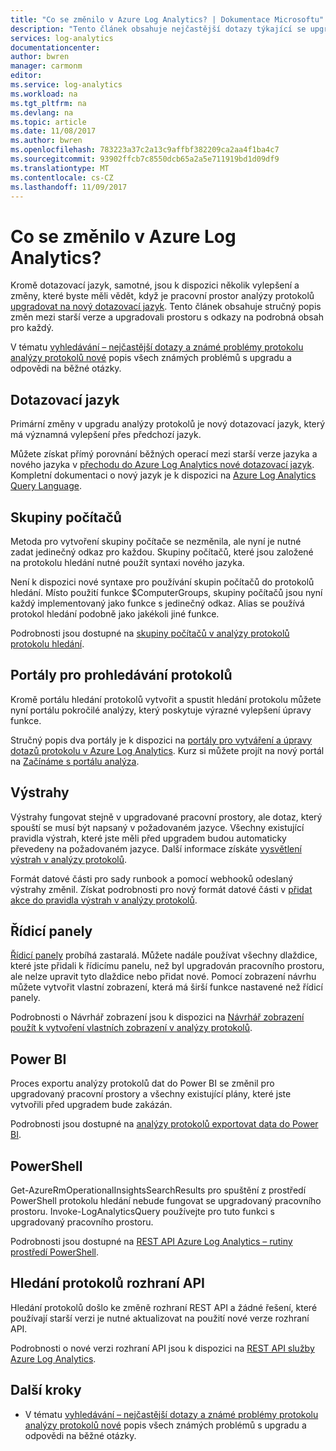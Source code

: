 ```yaml
---
title: "Co se změnilo v Azure Log Analytics? | Dokumentace Microsoftu"
description: "Tento článek obsahuje nejčastější dotazy týkající se upgradu analýzy protokolů pro nové dotazovací jazyk."
services: log-analytics
documentationcenter: 
author: bwren
manager: carmonm
editor: 
ms.service: log-analytics
ms.workload: na
ms.tgt_pltfrm: na
ms.devlang: na
ms.topic: article
ms.date: 11/08/2017
ms.author: bwren
ms.openlocfilehash: 783223a37c2a13c9affbf382209ca2aa4f1ba4c7
ms.sourcegitcommit: 93902ffcb7c8550dcb65a2a5e711919bd1d09df9
ms.translationtype: MT
ms.contentlocale: cs-CZ
ms.lasthandoff: 11/09/2017
---
```

# <a name="whats-changed-in-azure-log-analytics"></a>Co se změnilo v Azure Log Analytics?
Kromě dotazovací jazyk, samotné, jsou k dispozici několik vylepšení a změny, které byste měli vědět, když je pracovní prostor analýzy protokolů [upgradovat na nový dotazovací jazyk](log-analytics-log-search-new.md).  Tento článek obsahuje stručný popis změn mezi starší verze a upgradovali prostoru s odkazy na podrobná obsah pro každý. 

V tématu [vyhledávání – nejčastější dotazy a známé problémy protokolu analýzy protokolů nové](log-analytics-log-search-faq.md) popis všech známých problémů s upgradu a odpovědi na běžné otázky.  

## <a name="query-language"></a>Dotazovací jazyk
Primární změny v upgradu analýzy protokolů je nový dotazovací jazyk, který má významná vylepšení přes předchozí jazyk.  

Můžete získat přímý porovnání běžných operací mezi starší verze jazyka a nového jazyka v [přechodu do Azure Log Analytics nové dotazovací jazyk](log-analytics-log-search-transition.md).  Kompletní dokumentaci o nový jazyk je k dispozici na [Azure Log Analytics Query Language](https://docs.loganalytics.io).


## <a name="computer-groups"></a>Skupiny počítačů
Metoda pro vytvoření skupiny počítače se nezměnila, ale nyní je nutné zadat jedinečný odkaz pro každou.  Skupiny počítačů, které jsou založené na protokolu hledání nutné použít syntaxi nového jazyka.

Není k dispozici nové syntaxe pro používání skupin počítačů do protokolů hledání.  Místo použití funkce $ComputerGroups, skupiny počítačů jsou nyní každý implementovaný jako funkce s jedinečný odkaz.  Alias se používá protokol hledání podobně jako jakékoli jiné funkce.  

Podrobnosti jsou dostupné na [skupiny počítačů v analýzy protokolů protokolu hledání](log-analytics-computer-groups.md).


## <a name="log-search-portals"></a>Portály pro prohledávání protokolů
Kromě portálu hledání protokolů vytvořit a spustit hledání protokolu můžete nyní portálu pokročilé analýzy, který poskytuje výrazné vylepšení úpravy funkce.

Stručný popis dva portály je k dispozici na [portály pro vytváření a úpravy dotazů protokolu v Azure Log Analytics](log-analytics-log-search-portals.md).  Kurz si můžete projít na nový portál na [Začínáme s portálu analýza](https://docs.loganalytics.io/docs/Learn/Getting-Started/Getting-started-with-the-Analytics-portal).

## <a name="alerts"></a>Výstrahy
Výstrahy fungovat stejně v upgradované pracovní prostory, ale dotaz, který spouští se musí být napsaný v požadovaném jazyce.  Všechny existující pravidla výstrah, které jste měli před upgradem budou automaticky převedeny na požadovaném jazyce.  Další informace získáte [vysvětlení výstrah v analýzy protokolů](log-analytics-alerts.md).

Formát datové části pro sady runbook a pomocí webhooků odeslaný výstrahy změnil.  Získat podrobnosti pro nový formát datové části v [přidat akce do pravidla výstrah v analýzy protokolů](log-analytics-alerts-actions.md).

## <a name="dashboards"></a>Řídicí panely
[Řídicí panely](log-analytics-dashboards.md) probíhá zastaralá.  Můžete nadále používat všechny dlaždice, které jste přidali k řídicímu panelu, než byl upgradován pracovního prostoru, ale nelze upravit tyto dlaždice nebo přidat nové.  Pomocí zobrazení návrhu můžete vytvořit vlastní zobrazení, která má širší funkce nastavené než řídicí panely.

Podrobnosti o Návrhář zobrazení jsou k dispozici na [Návrhář zobrazení použít k vytvoření vlastních zobrazení v analýzy protokolů](log-analytics-view-designer.md).

## <a name="power-bi"></a>Power BI
Proces exportu analýzy protokolů dat do Power BI se změnil pro upgradovaný pracovní prostory a všechny existující plány, které jste vytvořili před upgradem bude zakázán.  

Podrobnosti jsou dostupné na [analýzy protokolů exportovat data do Power BI](log-analytics-powerbi.md).

## <a name="powershell"></a>PowerShell
Get-AzureRmOperationalInsightsSearchResults pro spuštění z prostředí PowerShell protokolu hledání nebude fungovat se upgradovaný pracovního prostoru.  Invoke-LogAnalyticsQuery používejte pro tuto funkci s upgradovaný pracovního prostoru.

Podrobnosti jsou dostupné na [REST API Azure Log Analytics – rutiny prostředí PowerShell](https://dev.loganalytics.io/documentation/Tools/PowerShell-Cmdlets).

## <a name="log-search-api"></a>Hledání protokolů rozhraní API
Hledání protokolů došlo ke změně rozhraní REST API a žádné řešení, které používají starší verzi je nutné aktualizovat na použití nové verze rozhraní API.   

Podrobnosti o nové verzi rozhraní API jsou k dispozici na [REST API služby Azure Log Analytics](https://dev.loganalytics.io/).

## <a name="next-steps"></a>Další kroky

- V tématu [vyhledávání – nejčastější dotazy a známé problémy protokolu analýzy protokolů nové](log-analytics-log-search-faq.md) popis všech známých problémů s upgradu a odpovědi na běžné otázky.